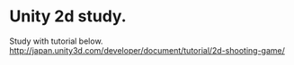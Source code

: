 # Unity 2d study.

Study with tutorial below.  
http://japan.unity3d.com/developer/document/tutorial/2d-shooting-game/
